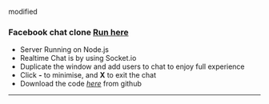 modified
<h3>Facebook chat clone <a href="http://fbclone.omkarkyatham.com/" target="_blank">Run here</a></h3>
<ul>
<li>
Server Running on Node.js
</li>
<li>
Realtime Chat is by using Socket.io
</li>
<li>
Duplicate the window and add users to chat to enjoy full experience
</li>
<li>
Click <strong> -</strong>
to minimise, and <strong> X</strong> to exit the chat
</li>
<li>
Download the code <i><a href='http://github.com/kyathamomkar/University-site' target="_blank">here</a></i> from github
</li>
</ul>
<hr>
